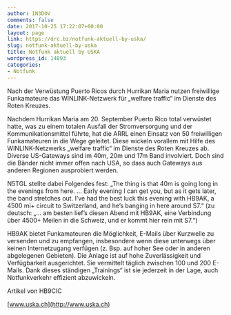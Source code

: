 ```yaml
---
author: IN3DOV
comments: false
date: 2017-10-25 17:22:07+00:00
layout: page
link: https://drc.bz/notfunk-aktuell-by-uska/
slug: notfunk-aktuell-by-uska
title: Notfunk aktuell by USKA
wordpress_id: 14893
categories:
- Notfunk
---
```


Nach der Verwüstung Puerto Ricos durch Hurrikan Maria nutzen freiwillige Funkamateure das WINLINK-Netzwerk für „welfare traffic“ im Dienste des Roten Kreuzes.

Nachdem Hurrikan Maria am 20. September Puerto Rico total verwüstet hatte, was zu einem totalen Ausfall der Stromversorgung und der Kommunikationsmittel führte, hat die ARRL einen Einsatz von 50 freiwilligen Funkamateuren in die Wege geleitet. Diese wickeln vorallem mit Hilfe des WINLINK-Netzwerks „welfare traffic“ im Dienste des Roten Kreuzes ab. Diverse US-Gateways sind im 40m, 20m und 17m Band involviert. Doch sind die Bänder nicht immer offen nach USA, so dass auch Gateways aus anderen Regionen ausprobiert werden.

N5TGL stellte dabei Folgendes fest: „The thing is that 40m is going long in the evenings from here. … Early evening I can get you, but as it gets later, the band stretches out. I’ve had the best luck this evening with HB9AK, a 4500 mi+ circuit to Switzerland, and he’s banging in here around S7.“ (zu deutsch: „… am besten lief’s diesen Abend mit HB9AK, eine Verbindung über 4500+ Meilen in die Schweiz, und er kommt hier rein mit S7.“)

HB9AK bietet Funkamateuren die Möglichkeit, E-Mails über Kurzwelle zu versenden und zu empfangen, insbesondere wenn diese unterwegs über keinen Internetzugang verfügen (z. Bsp. auf hoher See oder in anderen abgelegenen Gebieten). Die Anlage ist auf hohe Zuverlässigkeit und Verfügbarkeit ausgerichtet. Sie vermittelt täglich zwischen 100 und 200 E-Mails. Dank dieses ständigen „Trainings“ ist sie jederzeit in der Lage, auch Notfunkverkehr effizient abzuwickeln.

Artikel von HB9CIC

[www.uska.ch](http://www.uska.ch)
